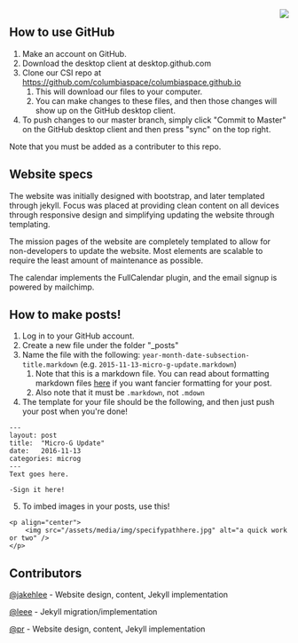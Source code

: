 <img style="float: right;" src="https://columbiaspace.org/assets/media/img/csi-logo-small.png">

## How to use GitHub

1. Make an account on GitHub.
2. Download the desktop client at desktop.github.com
3. Clone our CSI repo at https://github.com/columbiaspace/columbiaspace.github.io
	1. This will download our files to your computer.
	2. You can make changes to these files, and then those changes will show up on the GitHub desktop client.
4. To push changes to our master branch, simply click "Commit to Master" on the GitHub desktop client and then press "sync" on the top right.

Note that you must be added as a contributer to this repo.

## Website specs

The website was initially designed with bootstrap, and later templated through jekyll. Focus was placed at providing clean content on all devices through responsive design and simplifying updating the website through templating.

The mission pages of the website are completely templated to allow for non-developers to update the website. Most elements are scalable to require the least amount of maintenance as possible.

The calendar implements the FullCalendar plugin, and the email signup is powered by mailchimp.

## How to make posts!

1. Log in to your GitHub account.
2. Create a new file under the folder "_posts"
3. Name the file with the following: `year-month-date-subsection-title.markdown` (e.g. `2015-11-13-micro-g-update.markdown`)
	1. Note that this is a markdown file. You can read about formatting markdown files [here](https://help.github.com/articles/markdown-basics/) if you want fancier formatting for your post.
	2. Also note that it must be `.markdown`, not `.mdown`
4. The template for your file should be the following, and then just push your post when you're done!

```
---
layout: post
title:  "Micro-G Update"
date:   2016-11-13
categories: microg
---
Text goes here.

-Sign it here!
```

5. To imbed images in your posts, use this!

```
<p align="center">
	<img src="/assets/media/img/specifypathhere.jpg" alt="a quick work or two" />
</p>
```

## Contributors

[@jakehlee](https://github.com/jakehlee) - Website design, content, Jekyll implementation

[@leee](https://github.com/leee) - Jekyll migration/implementation

[@pr](https://github.com/richards) - Website design, content, Jekyll implementation
